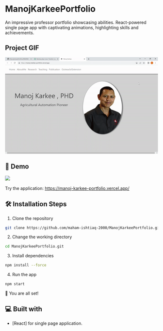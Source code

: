 # ManojKarkeePortfolio

An impressive professor portfolio showcasing abilities. React-powered single page app with captivating animations, highlighting skills and achievements.


## Project GIF

<div class="gif-container" style="display: flex; justify-content: center; margin-left: auto; margin-right: auto;">
    <img src="./manojKarkeeGIF.gif" alt="Alt Text">
</div>

## 🚀 Demo

<a href="https://rahuldkjain.github.io/gh-profile-readme-generator" target="blank">
<img src="https://img.shields.io/website?url=https%3A%2F%2Frahuldkjain.github.io%2Fgh-profile-readme-generator&logo=github&style=flat-square" />
</a>

Try the application: https://manoj-karkee-portfolio.vercel.app/


## 🛠️ Installation Steps

1. Clone the repository

```bash
git clone https://github.com/maham-ishtiaq-2000/ManojKarkeePortfolio.git
```

2. Change the working directory

```bash
cd ManojKarkeePortfolio.git
```

3. Install dependencies

```bash
npm install --force
```

4. Run the app

```bash
npm start
```

🌟 You are all set!

## 💻 Built with

- [React] for single page application.

